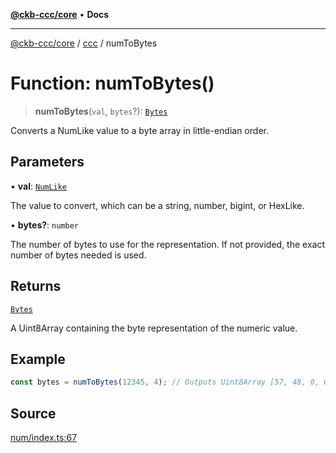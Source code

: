 [**@ckb-ccc/core**](README.md) • **Docs**

***

[@ckb-ccc/core](README.md) / [ccc](Namespace.ccc.md) / numToBytes

# Function: numToBytes()

> **numToBytes**(`val`, `bytes`?): [`Bytes`](ccc.Type.Bytes.md)

Converts a NumLike value to a byte array in little-endian order.

## Parameters

• **val**: [`NumLike`](ccc.Type.NumLike.md)

The value to convert, which can be a string, number, bigint, or HexLike.

• **bytes?**: `number`

The number of bytes to use for the representation. If not provided, the exact number of bytes needed is used.

## Returns

[`Bytes`](ccc.Type.Bytes.md)

A Uint8Array containing the byte representation of the numeric value.

## Example

```typescript
const bytes = numToBytes(12345, 4); // Outputs Uint8Array [57, 48, 0, 0]
```

## Source

[num/index.ts:67](https://github.com/SpectreMercury/ccc/blob/df48adb02ef9cfbc211311f00ecef869462de5fa/packages/core/src/num/index.ts#L67)
